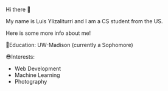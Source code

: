 Hi there 👋

My name is Luis Ylizaliturri and I am a CS student from the US.

Here is some more info about me!

🏫Education:
UW-Madison (currently a Sophomore)

😎Interests:
* Web Development
* Machine Learning
* Photography
